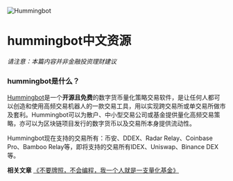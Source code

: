 ![Hummingbot](https://i.ibb.co/X5zNkKw/blacklogo-with-text.png)
# hummingbot中文资源

*请注意：本篇内容并非金融投资理财建议*

### hummingbot是什么？
[Hummingbot](https://github.com/coinalpha/hummingbot)是一个**开源且免费**的数字货币量化策略交易软件，是让任何人都可以创造和使用高频交易机器人的一款交易工具，用以实现跨交易所或单交易所做市及套利。Hummingbot可以为散户、中小型交易公司或基金提供量化高频交易策略，亦可以为区块链项目发行的数字货币以及交易所本身提供流动性。

Hummingbot现在支持的交易所有：币安、DDEX、Radar Relay、Coinbase Pro、Bamboo Relay等，即将支持的交易所有IDEX、Uniswap、Binance DEX等。

**相关文章**
[《不要牌照，不会编程，我一个人就是一支量化基金》](https://www.chainnews.com/articles/092938875124.htm)

